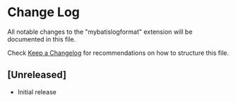 # Change Log

All notable changes to the "mybatislogformat" extension will be documented in this file.

Check [Keep a Changelog](http://keepachangelog.com/) for recommendations on how to structure this file.

## [Unreleased]

- Initial release
